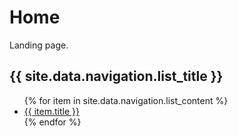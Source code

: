 # Home

Landing page.

<h2>{{ site.data.navigation.list_title }}</h2>
<ul>
   {% for item in site.data.navigation.list_content %}
      <li><a href="{{ item.url }}">{{ item.title }}</a></li>
   {% endfor %}
</ul>
